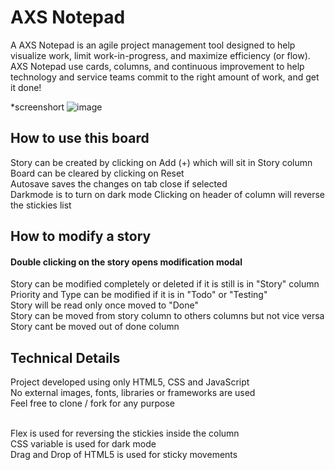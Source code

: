 # AXS Notepad
A AXS Notepad is an agile project management tool designed to help visualize work, limit work-in-progress, and maximize efficiency (or flow). AXS Notepad use cards, columns, and continuous improvement to help technology and service teams commit to the right amount of work, and get it done!

*screenshort
![image](https://github.com/AchyutaMohapatra/AXS-Notepad/assets/79587101/d76f69a4-6067-436b-bc54-b88fae6cb735)


## How to use this board
Story can be created by clicking on Add (+) which will sit in Story column<br />
Board can be cleared by clicking on Reset<br />
Autosave saves the changes on tab close if selected<br />
Darkmode is to turn on dark mode
Clicking on header of column will reverse the stickies list

## How to modify a story
#### Double clicking on the story opens modification modal
Story can be modified completely or deleted if it is still is in "Story" column<br />
Priority and Type can be modified if it is in "Todo" or "Testing"<br />
Story will be read only once moved to "Done"<br />
Story can be moved from story column to others columns but not vice versa<br />
Story cant be moved out of done column

## Technical Details
Project developed using only HTML5, CSS and JavaScript<br />
No external images, fonts, libraries or frameworks are used<br />
Feel free to clone / fork for any purpose<br /><br />

Flex is used for reversing the stickies inside the column<br />
CSS variable is used for dark mode<br />
Drag and Drop of HTML5 is used for sticky movements<br /><br />



